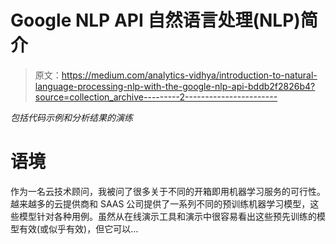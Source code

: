# Google NLP API 自然语言处理(NLP)简介

> 原文：<https://medium.com/analytics-vidhya/introduction-to-natural-language-processing-nlp-with-the-google-nlp-api-bddb2f2826b4?source=collection_archive---------2----------------------->

*包括代码示例和分析结果的演练*

# 语境

作为一名云技术顾问，我被问了很多关于不同的开箱即用机器学习服务的可行性。越来越多的云提供商和 SAAS 公司提供了一系列不同的预训练机器学习模型，这些模型针对各种用例。虽然从在线演示工具和演示中很容易看出这些预先训练的模型有效(或似乎有效)，但它可以…